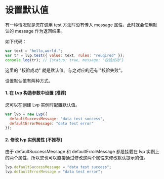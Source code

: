 # 设置默认值

有一种情况就是您在调用 test 方法时没有传入 message 属性，此时就会使用默认的 message 作为返回结果。

如下代码：

```js
var text = "hello,world.";
var tr = lvp.test({ value: text, rules: "reuqired" });
console.log(tr); // {status: true, message: "校验成功"}
```

这里的 "校验成功" 就是默认值。与之对应的还有 "校验失败"。

设置默认值有两种方式。

#### 1. 在 Lvp 构造参数中设置 [推荐]

您可以在创建 Lvp 实例时配置默认值。

```js
var lvp = new Lvp({
  defaultSuccessMessage: "data test success",
  defaultErrorMessage: "data test error"
});
```

#### 2. 修改 lvp 实例属性 [不推荐]

由于 defaultSuccessMessage 和 defaultErrorMessage 都是挂载在 lvp 实例上的两个属性，所以您也可以直接通过修改这两个属性来修改默认提示的值。

```js
lvp.defaultSuccessMessage = "data test success";
lvp.defaultErrorMessage = "data test error";
```

